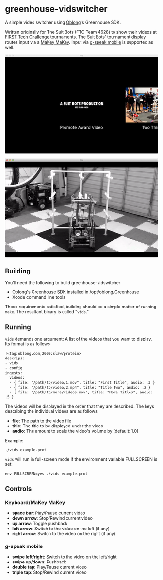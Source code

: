 greenhouse-vidswitcher
======================

A simple video switcher using [Oblong](http://oblong.com/)'s Greenhouse SDK.

Written originally for [The Suit Bots (FTC Team 4628)](http://suitbots.com/) to
show their videos at [FIRST Tech Challenge](http://www.usfirst.org/roboticsprograms/ftc)
tournaments.  The Suit Bots' tournament display routes input via a
[MaKey MaKey](http://makeymakey.com/).  Input via
[g-speak mobile](https://itunes.apple.com/us/app/g-speak-mobile/id460504931?mt=8)
is supported as well.

![Greenhouse Videos: pushed back](./img/greenhouse-vids-pushed-back.png)

![Greenhouse Videos: running](./img/greenhouse-vids-running.png)

Building
--------

You'll need the following to build greenhouse-vidswitcher

* Oblong's Greenhouse SDK installed in /opt/oblong/Greenhouse
* Xcode command line tools

Those requirements satisfied, building should be a simple matter of running `make`.
The resultant binary is called "`vids`."

Running
-------

`vids` demands one argument: A list of the videos that you want to display.  Its format
is as follows

    !<tag:oblong.com,2009:slaw/protein>
    descrips:
    - vids
    - config
    ingests:
      videos:
      - { file: "/path/to/video/1.mov", title: "First Title", audio: .3 }
      - { file: "/path/to/video/2.mp4", title: "Title Two", audio: .2 }
      - { file: "/path/to/more/videos.mov", title: "More Titles", audio: .5 }

The videos will be displayed in the order that they are described.  The keys describing
the individual videos are as follows:

* **file**: The path to the video file
* **title**: The title to be displayed under the video
* **audio**: The amount to scale the video's volume by (default: 1.0)

Example:

    ./vids example.prot

`vids` will run in full-screen mode if the environment variable FULLSCREEN is set:

    env FULLSCREEN=yes ./vids example.prot

Controls
--------

### Keyboard/MaKey MaKey

* **space bar**: Play/Pause current video
* **down arrow**: Stop/Rewind current video
* **up arrow**: Toggle pushback
* **left arrow**: Switch to the video on the left (if any)
* **right arrow**: Switch to the video on the right (if any)


### g-speak mobile

* **swipe left/right**: Switch to the video on the left/right
* **swipe up/down**: Pushback
* **double tap**: Play/Pause current video
* **triple tap**: Stop/Rewind current video
